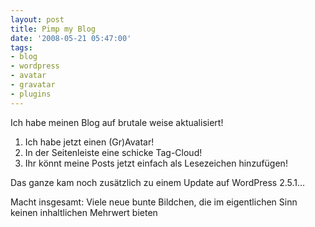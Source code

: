 ```yaml
---
layout: post
title: Pimp my Blog
date: '2008-05-21 05:47:00'
tags:
- blog
- wordpress
- avatar
- gravatar
- plugins
---
```


Ich habe meinen Blog auf brutale weise aktualisiert!

1. Ich habe jetzt einen (Gr)Avatar!
2. In der Seitenleiste eine schicke Tag-Cloud!
3. Ihr könnt meine Posts jetzt einfach als Lesezeichen hinzufügen!

Das ganze kam noch zusätzlich zu einem Update auf WordPress 2.5.1&#8230;

Macht insgesamt: Viele neue bunte Bildchen, die im eigentlichen Sinn keinen inhaltlichen Mehrwert bieten